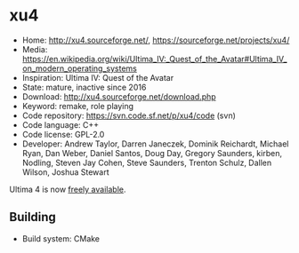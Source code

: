 # xu4

- Home: http://xu4.sourceforge.net/, https://sourceforge.net/projects/xu4/
- Media: https://en.wikipedia.org/wiki/Ultima_IV:_Quest_of_the_Avatar#Ultima_IV_on_modern_operating_systems
- Inspiration: Ultima IV: Quest of the Avatar
- State: mature, inactive since 2016
- Download: http://xu4.sourceforge.net/download.php
- Keyword: remake, role playing
- Code repository: https://svn.code.sf.net/p/xu4/code (svn)
- Code language: C++
- Code license: GPL-2.0
- Developer: Andrew Taylor, Darren Janeczek, Dominik Reichardt, Michael Ryan, Dan Weber, Daniel Santos, Doug Day, Gregory Saunders, kirben, Nodling, Steven Jay Cohen, Steve Saunders, Trenton Schulz, Dallen Wilson, Joshua Stewart

Ultima 4 is now [freely available](https://www.gog.com/game/ultima_4).

## Building

- Build system: CMake
